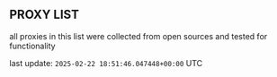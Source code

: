 ## PROXY LIST

all proxies in this list were collected from open sources and tested for functionality

last update: `2025-02-22 18:51:46.047448+00:00` UTC
